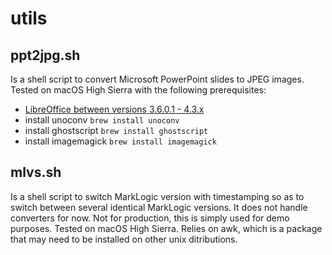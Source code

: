 # utils

## ppt2jpg.sh
Is a shell script to convert Microsoft PowerPoint slides to JPEG images.
Tested on macOS High Sierra with the following prerequisites:
* [LibreOffice between versions 3.6.0.1 - 4.3.x](https://downloadarchive.documentfoundation.org/libreoffice/old/)
* install unoconv `brew install unoconv`
* install ghostscript `brew install ghostscript`
* install imagemagick `brew install imagemagick`

## mlvs.sh
Is a shell script to switch MarkLogic version with timestamping so as to switch between several identical MarkLogic versions.
It does not handle converters for now.
Not for production, this is simply used for demo purposes.
Tested on macOS High Sierra. Relies on awk, which is a package that may need to be installed on other unix ditributions.
